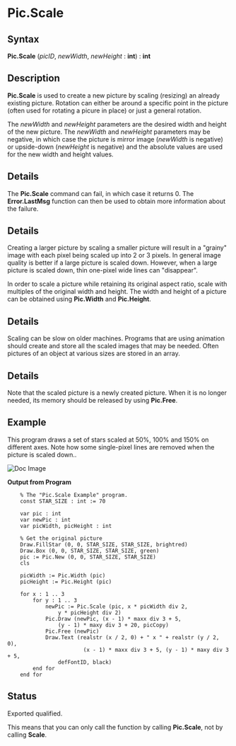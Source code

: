 
# Pic.Scale

## Syntax
**Pic.Scale** (_picID_, _newWidth_, _newHeight_ : **int**) : **int**

## Description
**Pic.Scale** is used to create a new picture by scaling (resizing) an already existing picture. Rotation can either be around a specific point in the picture (often used for rotating a picure in place) or just a general rotation.

The _newWidth_ and _newHeight_ parameters are the desired width and height of the new picture. The _newWidth_ and _newHeight_ parameters may be negative, in which case the picture is mirror image (_newWidth_ is negative) or upside-down (_newHeight_ is negative) and the absolute values are used for the new width and height values.


## Details
The **Pic.Scale** command can fail, in which case it returns 0. The **Error.LastMsg** function can then be used to obtain more information about the failure.


## Details
Creating a larger picture by scaling a smaller picture will result in a "grainy" image with each pixel being scaled up into 2 or 3 pixels. In general image quality is better if a large picture is scaled down. However, when a large picture is scaled down, thin one-pixel wide lines can "disappear".

In order to scale a picture while retaining its original aspect ratio, scale with multiples of the original width and height. The width and height of a picture can be obtained using **Pic.Width** and **Pic.Height**.


## Details
Scaling can be slow on older machines. Programs that are using animation should create and store all the scaled images that may be needed. Often pictures of an object at various sizes are stored in an array. 


## Details
Note that the scaled picture is a newly created picture. When it is no longer needed, its memory should be released by using **Pic.Free**.


## Example
This program draws a set of stars scaled at 50%, 100% and 150% on different axes. Note how some single-pixel lines are removed when the picture is scaled down..



![Doc Image](pic_scale01.gif)

**Output from Program**

        % The "Pic.Scale Example" program.
        const STAR_SIZE : int := 70
        
        var pic : int
        var newPic : int
        var picWidth, picHeight : int
        
        % Get the original picture
        Draw.FillStar (0, 0, STAR_SIZE, STAR_SIZE, brightred)
        Draw.Box (0, 0, STAR_SIZE, STAR_SIZE, green)
        pic := Pic.New (0, 0, STAR_SIZE, STAR_SIZE)
        cls
        
        picWidth := Pic.Width (pic)
        picHeight := Pic.Height (pic)
        
        for x : 1 .. 3
            for y : 1 .. 3
                newPic := Pic.Scale (pic, x * picWidth div 2, 
                    y * picHeight div 2)
                Pic.Draw (newPic, (x - 1) * maxx div 3 + 5, 
                    (y - 1) * maxy div 3 + 20, picCopy)
                Pic.Free (newPic)
                Draw.Text (realstr (x / 2, 0) + " x " + realstr (y / 2, 0),
                            (x - 1) * maxx div 3 + 5, (y - 1) * maxy div 3 + 5, 
                    defFontID, black)
            end for
        end for
        
## Status
Exported qualified.

This means that you can only call the function by calling **Pic.Scale**, not by calling **Scale**.

